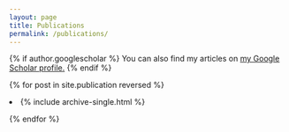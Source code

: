 ```yaml
---
layout: page
title: Publications
permalink: /publications/
---
```


{% if author.googlescholar %}
  You can also find my articles on <u><a href="{{author.googlescholar}}">my Google Scholar profile</a>.</u>
{% endif %}


{% for post in site.publication reversed %}
  <li>{% include archive-single.html %}<br>
  
{% endfor %}